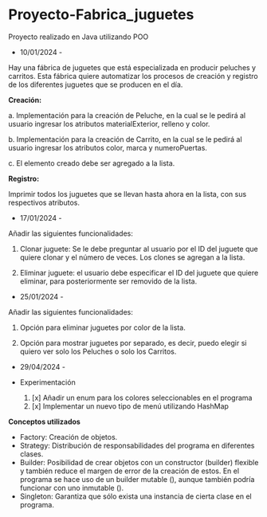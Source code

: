 # Proyecto-Fabrica_juguetes

Proyecto realizado en Java utilizando POO

- 10/01/2024 -

Hay una fábrica de juguetes que está especializada en producir peluches y carritos.
Esta fábrica quiere automatizar los procesos de creación y registro de los diferentes juguetes que se producen en el día.

**Creación:**

a. Implementación para la creación de Peluche, en la cual se le pedirá al
usuario ingresar los atributos materialExterior, relleno y color.

b. Implementación para la creación de Carrito, en la cual se le pedirá al
usuario ingresar los atributos color, marca y numeroPuertas.

c. El elemento creado debe ser agregado a la lista.

**Registro:**

Imprimir todos los juguetes que se llevan hasta ahora en la lista, con
sus respectivos atributos.

- 17/01/2024 -

Añadir las siguientes funcionalidades: 

1. Clonar juguete: Se le debe preguntar al usuario por el ID del juguete que quiere clonar y el número de veces. Los clones se agregan a la lista.

2. Eliminar juguete: el usuario debe especificar el ID del juguete que quiere eliminar, para posteriormente ser removido de la lista.

- 25/01/2024 -

Añadir las siguientes funcionalidades:

1. Opción para eliminar juguetes por color de la lista.

2. Opción para mostrar juguetes por separado, es decir, puedo elegir si quiero ver solo los Peluches o solo los Carritos.

- 29/04/2024 - 
- Experimentación

  1. [x] Añadir un enum para los colores seleccionables en el programa
  2. [x] Implementar un nuevo tipo de menú utilizando HashMap

**Conceptos utilizados**

- Factory: Creación de objetos.
- Strategy: Distribución de responsabilidades del programa en diferentes clases.
- Builder: Posibilidad de crear objetos con un constructor (builder) flexible y también reduce el margen de error de la creación de estos.
           En el programa se hace uso de un builder mutable (), aunque también podría funcionar con uno inmutable ().
- Singleton: Garantiza que sólo exista una instancia de cierta clase en el programa.
